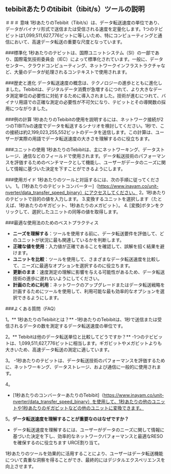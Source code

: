 ## tebibitあたりのtibibit（tibit/s）ツールの説明

＃＃＃ 意味
1秒あたりのTebibit（Tibit/s）は、データ転送速度の単位であり、データがバイナリ形式で送信または受信される速度を定量化します。1つのテビビットは1,099,511,627,776ビットに等しいため、特にコンピューティングと通信において、高速データ転送の重要な尺度となっています。

###標準化
1秒あたりのテビットは、国際ユニットシステム（SI）の一部であり、国際電気技術委員会（IEC）によって標準化されています。一般に、データセンター、クラウドコンピューティング、ネットワークインフラストラクチャなど、大量のデータが処理されるコンテキストで使用されます。

###歴史と進化
データ転送速度の概念は、テクノロジーの進歩とともに進化しました。Tebibitは、デジタルデータ消費が急増するにつれて、より大きなデータ測定単位の必要性に対処するために導入されました。技術が進むにつれて、バイナリ用語での正確な測定の必要性が不可欠になり、テビットとその導関数の採用につながりました。

###例の計算
1秒あたりのTebibitの使用を説明するには、ネットワーク接続が2つのTIBIT/sの速度でデータを転送するシナリオを検討してください。1秒で、この接続は約2,199,023,255,552ビットのデータを送信します。この計算は、ユーザーが実際の用語でデータ転送速度の大きさを理解するのに役立ちます。

###ユニットの使用
1秒あたりのTebibitは、主にネットワーキング、データストレージ、通信などのフィールドで使用されます。データ転送技術のパフォーマンスを評価するためのベンチマークとして機能し、ユーザーがデータのニーズに関して情報に基づいた決定を下すことができるようにします。

###使用ガイド
1秒あたりのツールと対話するには、次の手順に従ってください。
1。[1秒あたりのテビットコンバーター]（https://www.inayam.co/unit-nverter/data_transfer_speed_binary）にアクセスしてください。
2。1秒あたりのテビットで目的の値を入力します。
3.変換するユニットを選択します（たとえば、1秒あたりのギガビット、1秒あたりのメガビット）。
4. [変換]ボタンをクリックして、選択したユニットの同等の値を取得します。

###最適な使用法のためのベストプラクティス
-  **ニーズを理解する**：ツールを使用する前に、データ転送要件を評価して、どのユニットが状況に最も関連しているかを判断します。
-  **正確な値を使用**：入力値が正確であることを確認して、誤解を招く結果を避けます。
-  **ユニットを比較**：ツールを使用して、さまざまなデータ転送速度を比較して、ニーズに最適なオプションを選択するのに役立ちます。
-  **更新のまま**：速度測定の理解に影響を与える可能性があるため、データ転送技術の進歩に遅れないようにしてください。
-  **計画のために利用**：ネットワークのアップグレードまたはデータ転送戦略を計画するためにツールを使用して、利用可能な最も効率的なオプションを選択できるようにします。

###よくある質問（FAQ）

1。** 1秒あたりのTebibitとは？**
-1秒あたりのTebibitは、1秒で送信または受信されるデータの数を測定するデータ転送速度の単位です。

2。** Tebibitは他のデータ転送単位と比較してどうですか？**
-1つのテビビットは、1,099,511,627,776ビットに相当します。ギガビットやメガビットよりも大きいため、高速データ転送の測定に適しています。

3。
-1秒あたりのテビットは、データ転送技術のパフォーマンスを評価するために、ネットワーキング、データストレージ、および通信に一般的に使用されます。

4。
-  [1秒あたりのコンバーターあたりのTebibit]（https://www.inayam.co/unit-nverter/data_transfer_speed_binary）を使用して、1秒あたりの他のユニットや1秒あたりのギガビットなどの他のユニットに変換できます。

5。**データ転送速度を理解することが重要なのはなぜですか？**
- データ転送速度を理解するには、ユーザーがデータのニーズに関して情報に基づいた決定を下し、効率的なネットワークパフォーマンスと最適なRESOを確保するのに役立ちます URCE割り当て。

1秒あたりのツールを効果的に活用することにより、ユーザーはデータ転送機能について貴重な洞察を得ることができ、最終的にはデジタルエクスペリエンスを向上させます。